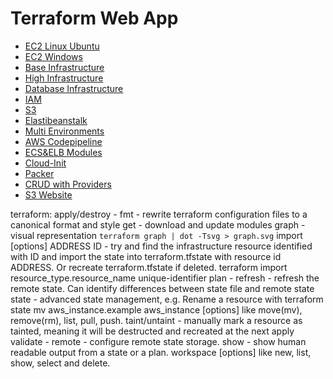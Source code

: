 # Terraform Web App

* [EC2 Linux Ubuntu](ec2-linux/instance.tf)
* [EC2 Windows](ec2-windows/instance.tf)
* [Base Infrastructure](base-infrastructure/base.md)
* [High Infrastructure](high-infrastructure/high.md)
* [Database Infrastructure](rds/rds.md)
* [IAM](iam/iam.md)
* [S3](s3/s3.md)
* [Elastibeanstalk](elasticbeanstalk/elasticbeanstalk.md)
* [Multi Environments](multi-env/env.md)
* [AWS Codepipeline](codepipeline/steps.md)
* [ECS&ELB Modules](modules/steps.md)
* [Cloud-Init](cloud-init/steps.md)
* [Packer](packer/steps.md)
* [CRUD with Providers](crud-provider/crud.md)
* [S3 Website](s3-website/s3web.md)

terraform:
apply/destroy - 
fmt - rewrite terraform configuration files to a canonical format and style
get - download and update modules
graph - visual representation ` terraform graph | dot -Tsvg > graph.svg `
import [options] ADDRESS ID - try and find the infrastructure resource identified with ID and import the state into terraform.tfstate with resource id ADDRESS. Or recreate terraform.tfstate if deleted.
terraform import resource_type.resource_name unique-identifier
plan -
refresh - refresh the remote state.  Can identify differences between state file and remote state
state - advanced state management, e.g. Rename a resource with terraform state mv aws_instance.example aws_instance [options] like move(mv), remove(rm), list, pull, push.
taint/untaint - manually mark a resource as tainted, meaning it will be destructed and recreated at the next apply
validate - 
remote - configure remote state storage.
show - show human readable output from a state or a plan.
workspace [options] like new, list, show, select and delete.